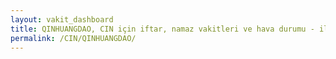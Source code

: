 ```yaml
---
layout: vakit_dashboard
title: QINHUANGDAO, CIN için iftar, namaz vakitleri ve hava durumu - ilçe/eyalet seç
permalink: /CIN/QINHUANGDAO/
---
```


<script type="text/javascript">
  var GLOBAL_COUNTRY = 'CIN';
  var GLOBAL_CITY = 'QINHUANGDAO';
  var GLOBAL_STATE = '';
  var lat = 72;
  var lon = 21;
</script>
